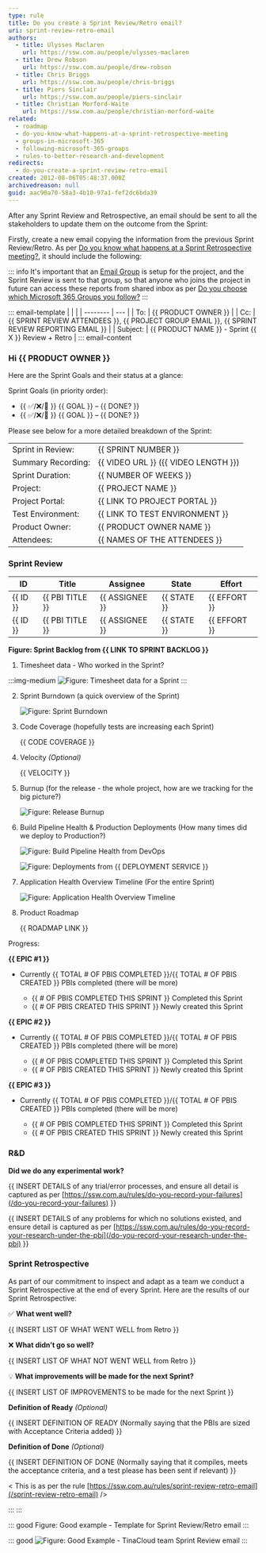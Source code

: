 ```yaml
---
type: rule
title: Do you create a Sprint Review/Retro email?
uri: sprint-review-retro-email
authors:
  - title: Ulysses Maclaren
    url: https://ssw.com.au/people/ulysses-maclaren
  - title: Drew Robson
    url: https://ssw.com.au/people/drew-robson
  - title: Chris Briggs
    url: https://ssw.com.au/people/chris-briggs
  - title: Piers Sinclair
    url: https://ssw.com.au/people/piers-sinclair
  - title: Christian Morford-Waite
    url: https://ssw.com.au/people/christian-morford-waite
related:
  - roadmap
  - do-you-know-what-happens-at-a-sprint-retrospective-meeting
  - groups-in-microsoft-365
  - following-microsoft-365-groups
  - rules-to-better-research-and-development
redirects:
  - do-you-create-a-sprint-review-retro-email
created: 2012-08-06T05:48:37.000Z
archivedreason: null
guid: aac90a70-58a3-4b10-97a1-fef2dc6bda39
---
```

After any Sprint Review and Retrospective, an email should be sent to all the stakeholders to update them on the outcome from the Sprint:

<!--endintro-->

Firstly, create a new email copying the information from the previous Sprint Review/Retro. As per [Do you know what happens at a Sprint Retrospective meeting?](/do-you-know-what-happens-at-a-sprint-retrospective-meeting), it should include the following:

::: info
It's important that an [Email Group](/groups-in-microsoft-365/#microsoft-365-groups) is setup for the project, and the Sprint Review is sent to that group, so that anyone who joins the project in future can access these reports from shared inbox as per [Do you choose which Microsoft 365 Groups you follow?](/following-microsoft-365-groups)
:::

::: email-template
|          |     |
| -------- | --- |
| To:      | {{ PRODUCT OWNER }} |
| Cc:      | {{ SPRINT REVIEW ATTENDEES }}, {{ PROJECT GROUP EMAIL }}, {{ SPRINT REVIEW REPORTING EMAIL }} |
| Subject: | {{ PRODUCT NAME }} - Sprint {{ X }} Review + Retro |
::: email-content

### Hi {{ PRODUCT OWNER }}

Here are the Sprint Goals and their status at a glance:

Sprint Goals (in priority order):

* {{ ✅/❌/🚧 }} {{ GOAL }} – {{ DONE? }}
* {{ ✅/❌/🚧 }} {{ GOAL }} – {{ DONE? }}

Please see below for a more detailed breakdown of the Sprint:

|                    |                                      |
| ------------------ | ------------------------------------ |
| Sprint in Review:  | {{ SPRINT NUMBER }}                  |
| Summary Recording: | {{ VIDEO URL }} ({{ VIDEO LENGTH }}) |
| Sprint Duration:   | {{ NUMBER OF WEEKS }}                |
| Project:           | {{ PROJECT NAME }}                   |
| Project Portal:    | {{ LINK TO PROJECT PORTAL }}         |
| Test Environment:  | {{ LINK TO TEST ENVIRONMENT }}       |
| Product Owner:     | {{ PRODUCT OWNER NAME }}             |
| Attendees:         | {{ NAMES OF THE ATTENDEES }}         |

### Sprint Review

| **ID**   | **Title**       | **Assignee**   | **State**   | **Effort**   |
| -------- | --------------- | -------------- | ----------- | ------------ |
| {{ ID }} | {{ PBI TITLE }} | {{ ASSIGNEE }} | {{ STATE }} | {{ EFFORT }} |
| {{ ID }} | {{ PBI TITLE }} | {{ ASSIGNEE }} | {{ STATE }} | {{ EFFORT }} |

**Figure: Sprint Backlog from {{ LINK TO SPRINT BACKLOG }}**

1. Timesheet data - Who worked in the Sprint?

:::img-medium
![Figure: Timesheet data for a Sprint](sprint-timesheet-data.png)
:::

2. Sprint Burndown (a quick overview of the Sprint)

   ![Figure: Sprint Burndown](burndown.jpg)
3. Code Coverage (hopefully tests are increasing each Sprint)

   {{ CODE COVERAGE }}
4. Velocity *(Optional)*

   {{ VELOCITY }}
5. Burnup (for the release - the whole project, how are we tracking for the big picture?)

   ![Figure: Release Burnup](release-burnup.jpg)
6. Build Pipeline Health & Production Deployments (How many times did we deploy to Production?)

   ![Figure: Build Pipeline Health from DevOps](thumbnail-image.png)

   ![Figure: Deployments from {{ DEPLOYMENT SERVICE }}](production-deploy.png)
7. Application Health Overview Timeline (For the entire Sprint)

   ![Figure: Application Health Overview Timeline](application-insights.jpg)
8. Product Roadmap

   {{ ROADMAP LINK }}

Progress:

**{{ EPIC #1 }}**

* Currently {{ TOTAL # OF PBIS COMPLETED }}/{{ TOTAL # OF PBIS CREATED }} PBIs completed (there will be more)

  * {{ # OF PBIS COMPLETED THIS SPRINT }} Completed this Sprint
  * {{ # OF PBIS CREATED THIS SPRINT }}  Newly created this Sprint

**{{ EPIC #2 }}**

* Currently {{ TOTAL # OF PBIS COMPLETED }}/{{ TOTAL # OF PBIS CREATED }} PBIs completed (there will be more)

  * {{ # OF PBIS COMPLETED THIS SPRINT }} Completed this Sprint
  * {{ # OF PBIS CREATED THIS SPRINT }}  Newly created this Sprint

**{{ EPIC #3 }}**

* Currently {{ TOTAL # OF PBIS COMPLETED }}/{{ TOTAL # OF PBIS CREATED }} PBIs completed (there will be more)

  * {{ # OF PBIS COMPLETED THIS SPRINT }} Completed this Sprint
  * {{ # OF PBIS CREATED THIS SPRINT }}  Newly created this Sprint

### R&D

**Did we do any experimental work?**

{{ INSERT DETAILS of any trial/error processes, and ensure all detail is captured as per [https://ssw.com.au/rules/do-you-record-your-failures](/do-you-record-your-failures) }}

{{ INSERT DETAILS of any problems for which no solutions existed, and ensure detail is captured as per [https://ssw.com.au/rules/do-you-record-your-research-under-the-pbi](/do-you-record-your-research-under-the-pbi) }}

### Sprint Retrospective

As part of our commitment to inspect and adapt as a team we conduct a Sprint Retrospective at the end of every Sprint. Here are the results of our Sprint Retrospective:

✅ **What went well?**

{{ INSERT LIST OF WHAT WENT WELL from Retro }}

❌ **What didn’t go so well?**

{{ INSERT LIST OF WHAT NOT WENT WELL from Retro }}

💡 **What improvements will be made for the next Sprint?**

{{ INSERT LIST OF IMPROVEMENTS to be made for the next Sprint }}

**Definition of Ready** *(Optional)*

{{ INSERT DEFINITION OF READY (Normally saying that the PBIs are sized with Acceptance Criteria added) }}

**Definition of Done** *(Optional)*

{{ INSERT DEFINITION OF DONE (Normally saying that it compiles, meets the acceptance criteria, and a test please has been sent if relevant) }}

&lt; This is as per the rule [https://ssw.com.au/rules/sprint-review-retro-email](/sprint-review-retro-email) /&gt;

:::
:::

::: good
Figure: Good example - Template for Sprint Review/Retro email
:::

::: good
![Figure: Good Example - TinaCloud team Sprint Review email](tina-sprint-email.png)
:::

